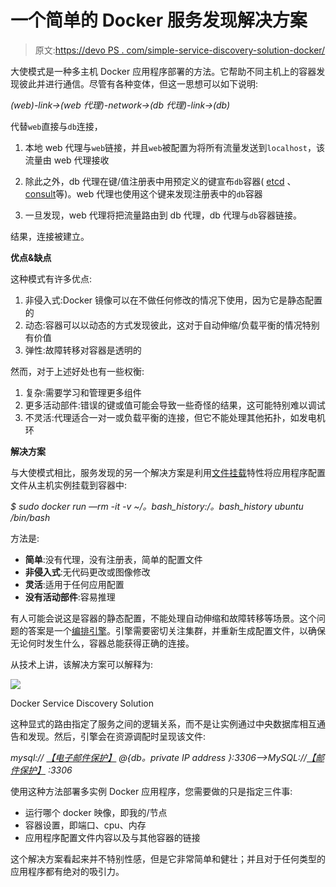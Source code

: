 # 一个简单的 Docker 服务发现解决方案

> 原文:[https://devo PS . com/simple-service-discovery-solution-docker/](https://devops.com/simple-service-discovery-solution-docker/)

大使模式是一种多主机 Docker 应用程序部署的方法。它帮助不同主机上的容器发现彼此并进行通信。尽管有各种变体，但这一思想可以如下说明:

*(web)-link->(web 代理)-network->(db 代理)-link->(db)*

代替`web`直接与`db`连接，

1.  本地 web 代理与`web`链接，并且`web`被配置为将所有流量发送到`localhost`，该流量由 web 代理接收
2.  除此之外，db 代理在键/值注册表中用预定义的键宣布`db`容器( [etcd](https://github.com/coreos/etcd "etcd") 、[consult](https://www.consul.io/ "consul")等)。web 代理也使用这个键来发现注册表中的`db`容器

3.  一旦发现，web 代理将把流量路由到 db 代理，db 代理与`db`容器链接。

结果，连接被建立。

**优点&缺点**

这种模式有许多优点:

1.  非侵入式:Docker 镜像可以在不做任何修改的情况下使用，因为它是静态配置的
2.  动态:容器可以以动态的方式发现彼此，这对于自动伸缩/负载平衡的情况特别有价值
3.  弹性:故障转移对容器是透明的

然而，对于上述好处也有一些权衡:

1.  复杂:需要学习和管理更多组件
2.  更多活动部件:错误的键或值可能会导致一些奇怪的结果，这可能特别难以调试
3.  不灵活:代理适合一对一或负载平衡的连接，但它不能处理其他拓扑，如发电机环

**解决方案**

与大使模式相比，服务发现的另一个解决方案是利用[文件挂载](https://docs.docker.com/v1.2/userguide/dockervolumes/#mount-a-host-file-as-a-data-volume)特性将应用程序配置文件从主机实例挂载到容器中:

*$ sudo docker run —rm -it -v ~/。bash_history:/。bash_history ubuntu /bin/bash*

方法是:

*   **简单**:没有代理，没有注册表，简单的配置文件
*   **非侵入式**:无代码更改或图像修改
*   **灵活**:适用于任何应用配置
*   **没有活动部件**:容易推理

有人可能会说这是容器的静态配置，不能处理自动伸缩和故障转移等场景。这个问题的答案是一个[编排引擎](www.visualops.io)。引擎需要密切关注集群，并重新生成配置文件，以确保无论何时发生什么，容器总能获得正确的连接。

从技术上讲，该解决方案可以解释为:

![](../Images/03f8890125955f4a8d2156de6d366430.png)

Docker Service Discovery Solution

这种显式的路由指定了服务之间的逻辑关系，而不是让实例通过中央数据库相互通告和发现。然后，引擎会在资源调配时呈现该文件:

*mysql:// [【电子邮件保护】](/cdn-cgi/l/email-protection) @{db。private IP address }:3306—->MySQL://[【邮件保护】](/cdn-cgi/l/email-protection) :3306*

使用这种方法部署多实例 Docker 应用程序，您需要做的只是指定三件事:

*   运行哪个 docker 映像，即我的/节点
*   容器设置，即端口、cpu、内存
*   应用程序配置文件内容以及与其他容器的链接

这个解决方案看起来并不特别性感，但是它非常简单和健壮；并且对于任何类型的应用程序都有绝对的吸引力。